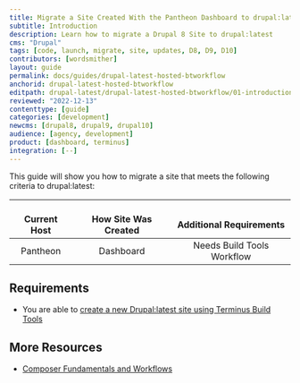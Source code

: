 ```yaml
---
title: Migrate a Site Created With the Pantheon Dashboard to drupal:latest + Build Tools
subtitle: Introduction
description: Learn how to migrate a Drupal 8 Site to drupal:latest
cms: "Drupal"
tags: [code, launch, migrate, site, updates, D8, D9, D10]
contributors: [wordsmither]
layout: guide
permalink: docs/guides/drupal-latest-hosted-btworkflow
anchorid: drupal-latest-hosted-btworkflow
editpath: drupal-latest/drupal-latest-hosted-btworkflow/01-introduction.md
reviewed: "2022-12-13"
contenttype: [guide]
categories: [development]
newcms: [drupal8, drupal9, drupal10]
audience: [agency, development]
product: [dashboard, terminus]
integration: [--]
---
```


This guide will show you how to migrate a site that meets the following criteria to drupal:latest:

| <i class="fa fa-cloud"></i><br/> Current Host | <i class="fa fa-wrench"></i><br/> How Site Was Created <Popover title="Site Creation" content="What is the method you used to create the site?" /> | <i class="fa fa-exclamation-circle"></i><br/> Additional Requirements <Popover title="Additional Requirements" content="Any other features that must be in place, or that are desired." /> |
|:---------------------------------------------:|:--------------------------------------------------------------------------------------------------------------------------------------------------:|:------------------------------------------------------------------------------------------------------------------------------------------------------------------------------------------------------:|
|                   Pantheon                    |                                                                     Dashboard                                                                      |                                                                                       Needs Build Tools Workflow                                                                                       |

<Partial file="drupal-latest/see-landing.md" />

<Partial file="drupal-latest/commit-history.md" />

## Requirements

<Partial file="drupal-latest/upgrade-site-requirements-from-drupal-recommended.md" />

- You are able to [create a new Drupal:latest site using Terminus Build Tools](/guides/build-tools/create-project/#create-a-build-tools-project)

## More Resources

- [Composer Fundamentals and Workflows](/guides/composer)
